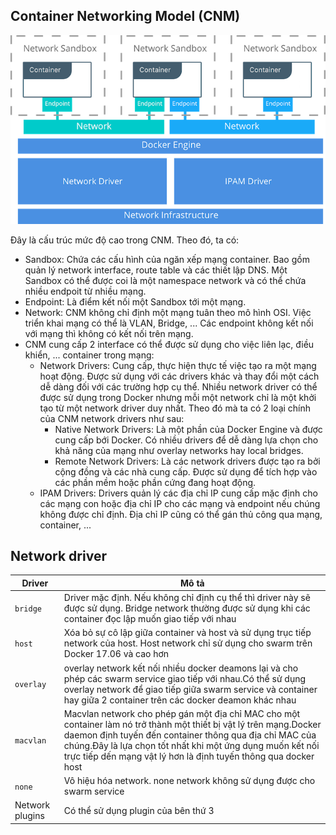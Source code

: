 ## Container Networking Model (CNM)
![img](./imgs/docker-network-models.png)

Đây là cấu trúc mức độ cao trong CNM. Theo đó, ta có:
- Sandbox: Chứa các cấu hình của ngăn xếp mạng container. Bao gồm quản lý network interface, route table và các thiết lập DNS. Một Sandbox có thể được coi là một namespace network và có thể chứa nhiều endpoit từ nhiều mạng.
- Endpoint: Là điểm kết nối một Sandbox tới một mạng.
- Network: CNM không chỉ định một mạng tuân theo mô hình OSI. Việc triển khai mạng có thể là VLAN, Bridge, ... Các endpoint không kết nối với mạng thì không có kết nối trên mạng.
- CNM cung cấp 2 interface có thể được sử dụng cho việc liên lạc, điều khiển, ... container trong mạng:
    - Network Drivers: Cung cấp, thực hiện thực tế việc tạo ra một mạng hoạt động. Được sử dụng với các drivers khác và thay đổi một cách dễ dàng đối với các trường hợp cụ thể. Nhiều network driver có thể được sử dụng trong Docker nhưng mỗi một network chỉ là một khởi tạo từ một network driver duy nhất. Theo đó mà ta có 2 loại chính của CNM network drivers như sau:
        - Native Network Drivers: Là một phần của Docker Engine và được cung cấp bới Docker. Có nhiều drivers để dễ dàng lựa chọn cho khả năng của mạng như overlay networks hay local bridges.
        - Remote Network Drivers: Là các network drivers được tạo ra bởi cộng đồng và các nhà cung cấp. Được sử dụng để tích hợp vào các phần mềm hoặc phần cứng đang hoạt động.
    - IPAM Drivers: Drivers quản lý các địa chỉ IP cung cấp mặc định cho các mạng con hoặc địa chỉ IP cho các mạng và endpoint nếu chúng không được chỉ định. Địa chỉ IP cũng có thể gán thủ công qua mạng, container, ...

## Network driver  
|Driver|Mô tả|
|------|-----|
|`bridge`|Driver mặc định. Nếu không chỉ định cụ thể thì driver này sẽ được sử dụng. Bridge network thường được sử dụng khi các container đọc lập muốn giao tiếp với nhau|
|`host`| Xóa bỏ sự cô lập giữa container và host và sử dụng trục tiếp network của host. Host network chỉ sử dụng cho swarm trên Docker 17.06 và cao hơn|
|`overlay`| overlay network kết nối nhiều docker deamons lại và cho phép các swarm service giao tiếp với nhau.Có thể sử dụng overlay network để giao tiếp giữa swarm service và container hay giữa 2 container trên các docker deamon khác nhau |
|`macvlan`| Macvlan network cho phép gán một địa chỉ MAC cho một container làm nó trở thành một thiết bị vật lý trên mạng.Docker daemon định tuyến đến container thông qua địa chỉ MAC của chúng.Đây là lựa chọn tốt nhất khi một ứng dụng muốn kết nối trực tiếp dến mạng vật lý hơn là định tuyến thông qua docker host|
|`none`|Vô hiệu hóa network. none network không sử dụng được cho swarm service |
|Network plugins|Có thể sử dụng plugin của bên thứ 3|

